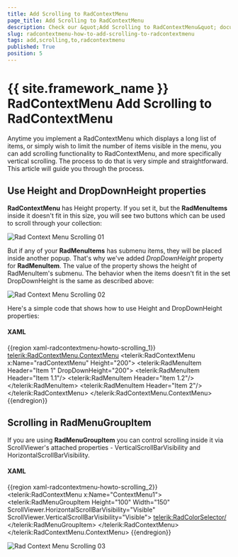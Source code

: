 ```yaml
---
title: Add Scrolling to RadContextMenu
page_title: Add Scrolling to RadContextMenu
description: Check our &quot;Add Scrolling to RadContextMenu&quot; documentation article for the RadContextMenu {{ site.framework_name }} control.
slug: radcontextmenu-how-to-add-scrolling-to-radcontextmenu
tags: add,scrolling,to,radcontextmenu
published: True
position: 5
---
```


# {{ site.framework_name }} RadContextMenu Add Scrolling to RadContextMenu

Anytime you implement a RadContextMenu which displays a long list of items, or simply wish to limit the number of items visible in the menu, you can add scrolling functionality to RadContextMenu, and more specifically vertical scrolling. The process to do that is very simple and straightforward. This article will guide you through the process. 

## Use Height and DropDownHeight properties      

__RadContextMenu__ has Height property. If you set it, but the __RadMenuItems__ inside it doesn't fit in this size, you will see two buttons which can be used to scroll through your collection:

![Rad Context Menu Scrolling 01](images/RadContextMenu_Scrolling_01.png)

But if any of your __RadMenuItems__ has submenu items, they will be placed inside another popup. That's why we've added *DropDownHeight* property for __RadMenuItem__. The value of the property shows the height of RadMenuItem's submenu. The behavior when the items doesn't fit in the set DropDownHeight is the same as described above:

![Rad Context Menu Scrolling 02](images/RadContextMenu_Scrolling_02.png)

Here's a simple code that shows how to use Height and DropDownHeight properties:

#### __XAML__

{{region xaml-radcontextmenu-howto-scrolling_1}}
	<telerik:RadContextMenu.ContextMenu>
	    <telerik:RadContextMenu x:Name="radContextMenu" Height="200">
	        <telerik:RadMenuItem Header="Item 1" DropDownHeight="200">
	            <telerik:RadMenuItem Header="Item 1.1"/>
	            <telerik:RadMenuItem Header="Item 1.2"/>
	            <!--Define all items -->
	        </telerik:RadMenuItem>
	        <telerik:RadMenuItem Header="Item 2"/>
	        <!--Define all items -->
	    </telerik:RadContextMenu>
	</telerik:RadContextMenu.ContextMenu>
{{endregion}}

## Scrolling in RadMenuGroupItem

If you are using __RadMenuGroupItem__ you can control scrolling inside it via ScrollViewer's attached properties - VerticalScrollBarVisibility and HorizontalScrollBarVisibility.

#### __XAML__

{{region xaml-radcontextmenu-howto-scrolling_2}}
	<telerik:RadContextMenu x:Name="ContextMenu1">
	    <telerik:RadMenuGroupItem Height="100" Width="150" ScrollViewer.HorizontalScrollBarVisibility="Visible" ScrollViewer.VerticalScrollBarVisibility="Visible">
	        <telerik:RadColorSelector/>
	    </telerik:RadMenuGroupItem>
	</telerik:RadContextMenu>
	</telerik:RadContextMenu.ContextMenu>
{{endregion}}

![Rad Context Menu Scrolling 03](images/RadContextMenu_Scrolling_03.png)
